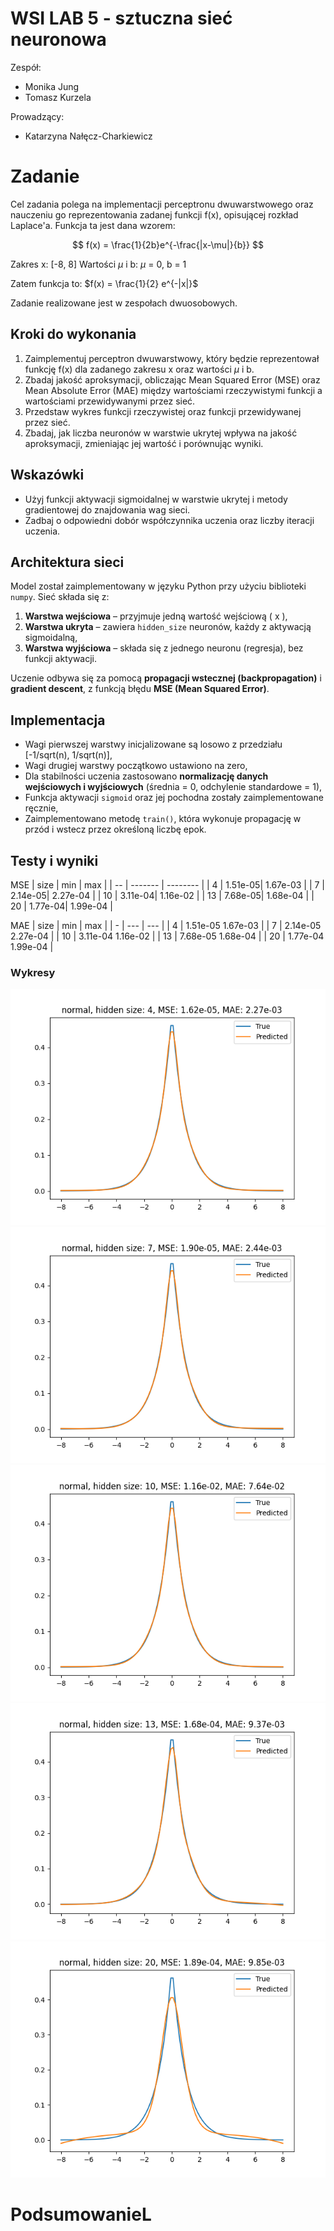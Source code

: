 # WSI LAB 5 - sztuczna sieć neuronowa

Zespół:
- Monika Jung
- Tomasz Kurzela

Prowadzący:
- Katarzyna Nałęcz-Charkiewicz

# Zadanie

Cel zadania polega na implementacji perceptronu dwuwarstwowego oraz nauczeniu go reprezentowania zadanej funkcji f(x), opisującej rozkład Laplace'a. Funkcja ta jest dana wzorem:

$$
f(x) = \frac{1}{2b}e^{-\frac{|x-\mu|}{b}}
$$

Zakres x: [-8, 8]
Wartości $\mu$ i b: $\mu$ = 0, b = 1

Zatem funkcja to: $f(x) = \frac{1}{2} e^{-|x|}$

Zadanie realizowane jest w zespołach dwuosobowych.


## Kroki do wykonania

1. Zaimplementuj perceptron dwuwarstwowy, który będzie reprezentował funkcję f(x) dla zadanego zakresu x oraz wartości  $\mu$ i b.
2. Zbadaj jakość aproksymacji, obliczając Mean Squared Error (MSE) oraz Mean Absolute Error (MAE) między wartościami rzeczywistymi funkcji a wartościami przewidywanymi przez sieć.
3. Przedstaw wykres funkcji rzeczywistej oraz funkcji przewidywanej przez sieć.
4. Zbadaj, jak liczba neuronów w warstwie ukrytej wpływa na jakość aproksymacji, zmieniając jej wartość i porównując wyniki.

## Wskazówki

- Użyj funkcji aktywacji sigmoidalnej w warstwie ukrytej i metody gradientowej do znajdowania wag sieci.
- Zadbaj o odpowiedni dobór współczynnika uczenia oraz liczby iteracji uczenia.


## Architektura sieci

Model został zaimplementowany w języku Python przy użyciu biblioteki `numpy`. Sieć składa się z:

1. **Warstwa wejściowa** – przyjmuje jedną wartość wejściową \( x \),
2. **Warstwa ukryta** – zawiera `hidden_size` neuronów, każdy z aktywacją sigmoidalną,
3. **Warstwa wyjściowa** – składa się z jednego neuronu (regresja), bez funkcji aktywacji.

Uczenie odbywa się za pomocą **propagacji wstecznej (backpropagation)** i **gradient descent**, z funkcją błędu **MSE (Mean Squared Error)**.


## Implementacja

- Wagi pierwszej warstwy inicjalizowane są losowo z przedziału [-1/sqrt(n), 1/sqrt(n)],
- Wagi drugiej warstwy początkowo ustawiono na zero,
- Dla stabilności uczenia zastosowano **normalizację danych wejściowych i wyjściowych** (średnia = 0, odchylenie standardowe = 1),
- Funkcja aktywacji `sigmoid` oraz jej pochodna zostały zaimplementowane ręcznie,
- Zaimplementowano metodę `train()`, która wykonuje propagację w przód i wstecz przez określoną liczbę epok.


## Testy i wyniki

MSE
| size | min | max |
| -- | ------- | -------- |
|  4 | 1.51e-05| 1.67e-03 |
|  7 | 2.14e-05| 2.27e-04 |
| 10 | 3.11e-04| 1.16e-02 |
| 13 | 7.68e-05| 1.68e-04 |
| 20 | 1.77e-04| 1.99e-04 |


MAE
| size | min | max |
| - | --- | --- |
|  4 | 1.51e-05 1.67e-03 |
|  7 | 2.14e-05 2.27e-04 |
| 10 | 3.11e-04 1.16e-02 |
| 13 | 7.68e-05 1.68e-04 |
| 20 | 1.77e-04 1.99e-04 |


### Wykresy

![](plots/normal_size=4.png)
![](plots/normal_size=7.png)
![](plots/normal_size=10.png)
![](plots/normal_size=13.png)
![](plots/normal_size=20.png)

# PodsumowanieL
